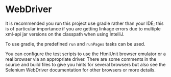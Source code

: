WebDriver
=========

It is recommended you run this project use gradle rather than your IDE; this
is of particular importance if you are getting linkage errors due to multiple xml-api
jar versions on the classpath when using IntelliJ.

To use gradle, the predefined `run` and `runPages` tasks can be used.

You can configure the test scripts to use the HtmlUnit browser emulator or a real
browser via an appropriate driver. There are some comments in the source and build
files to give you hints for several browsers but also see the Selenium WebDriver
documentation for other browsers or more details.
